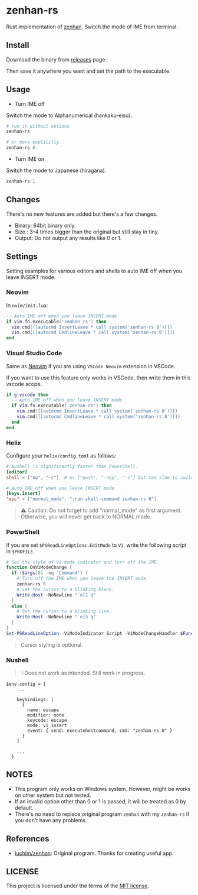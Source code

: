 # zenhan-rs

Rust implementation of [zenhan](https://github.com/iuchim/zenhan). Switch the mode of IME from terminal.

## Install

Download the binary from [releases](https://github.com/demerara151/zenhan-rs/releases) page.

Then save it anywhere you want and set the path to the executable.

## Usage

- Turn IME off

Switch the mode to Alphanumerical (hankaku-eisu).

```powershell
# run it without options
zenhan-rs

# or more explicitly
zenhan-rs 0
```

- Turn IME on

Switch the mode to Japanese (hiragana).

```powershell
zenhan-rs 1
```

## Changes

There's no new features are added but there's a few changes.

- Binary: 64bit binary only.
- Size  : 3-4 times bigger than the original but still stay in tiny.
- Output: Do not output any results like 0 or 1.

## Settings

Setting examples for various editors and shells to auto IME off when you leave INSERT mode.

### Neovim

In `nvim/init.lua`:

```lua
-- Auto IME off when you leave INSERT mode
if vim.fn.executable('zenhan-rs') then
  vim.cmd([[autocmd InsertLeave * call system('zenhan-rs 0')]])
  vim.cmd([[autocmd CmdlineLeave * call system('zenhan-rs 0')]])
end
```

### Visual Studio Code

Same as [Neovim](###Neovim) if you are using `VSCode Neovim` extension in VSCode.

If you want to use this feature only works in VSCode, then write them in this vscode scope.

```lua
if g.vscode then
  -- Auto IME off when you leave INSERT mode
  if vim.fn.executable('zenhan-rs') then
    vim.cmd([[autocmd InsertLeave * call system('zenhan-rs 0')]])
    vim.cmd([[autocmd CmdlineLeave * call system('zenhan-rs 0')]])
  end
end
```

### Helix

Configure your `helix/config.toml` as follows:

```toml
# Nushell is significantly faster than PowerShell.
[editor]
shell = ["nu", "-c"]  # or ["pwsh", "-nop", "-c"] but too slow to switch the mode

# Auto IME off when you leave INSERT mode.
[keys.insert]
"esc" = ["normal_mode", ":run-shell-command zenhan-rs 0"]
```

> ⚠️ Caution: Do not forget to add "normal_mode" as first argument. Otherwise, you will never get back to NORMAL mode.

### PowerShell

If you are set `$PSReadLineOptions.EditMode` to `Vi`, write the following script in `$PROFILE`.

```PowerShell
# Set the style of Vi mode indicator and turn off the IME.
function OnViModeChange {
  if ($args[0] -eq 'Command') {
    # Turn off the IME when you leave the INSERT mode.
    zenhan-rs 0
    # Set the cursor to a blinking block.
    Write-Host -NoNewline "`e[1 q"
  }
  else {
    # Set the cursor to a blinking line.
    Write-Host -NoNewline "`e[5 q"
  }
}
Set-PSReadLineOption -ViModeIndicator Script -ViModeChangeHandler $Function:OnViModeChange
```

> Cursor styling is optional.

### Nushell

> 💡Does not work as intended. Still work in progress.

```nu
$env.config = {
    ...

    keybindings: [
      {
        name: escape
        modifier: none
        keycode: escape
        mode: vi_insert
        event: { send: executehostcommand, cmd: "zenhan-rs 0" }
      }
    ]

    ...
  }
```

## NOTES

- This program only works on Windows system. However, might be works on other system but not tested.
- If an invalid option other than 0 or 1 is passed, it will be treated as 0 by default.
- There's no need to replace original program `zenhan` with my `zenhan-rs` if you don't have any problems.

## References

- [iuchim/zenhan](https://github.com/iuchim/zenhan): Original program. Thanks for creating useful app.

## LICENSE

This project is licensed under the terms of the [MIT license](./LICENSE).
